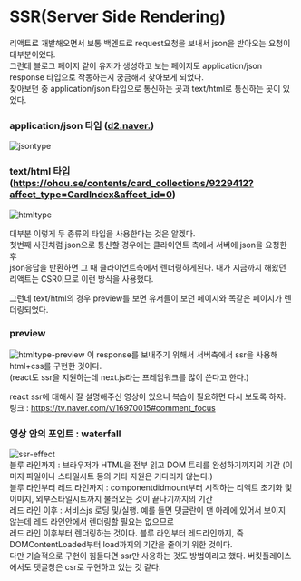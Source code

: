 SSR(Server Side Rendering)
===========================
리액트로 개발해오면서 보통 백엔드로 request요청을 보내서 json을 받아오는 요청이 대부분이었다.  
그런데 블로그 페이지 같이 유저가 생성하고 보는 페이지도 application/json response 타입으로 작동하는지 궁금해서
찾아보게 되었다.  
찾아보던 중 application/json 타입으로 통신하는 곳과 text/html로 통신하는 곳이 있었다.  
### application/json 타입 ([d2.naver.](https://d2.naver.com/helloworld/0881672))
![jsontype](https://user-images.githubusercontent.com/55550753/128595221-d6af2797-8d6e-4ffa-b40a-9bca672d2793.PNG)
### text/html 타입 (https://ohou.se/contents/card_collections/9229412?affect_type=CardIndex&affect_id=0)
![htmltype](https://user-images.githubusercontent.com/55550753/128595236-68f5fd1e-521a-442c-8262-b9f2881c42d9.PNG)

대부분 이렇게 두 종류의 타입을 사용한다는 것은 알겠다.  
첫번째 사진처럼 json으로 통신할 경우에는 클라이언트 측에서 서버에 json을 요청한 후   
json응답을 반환하면 그 때 클라이언트측에서 렌더링하게된다. 내가 지금까지 해왔던 리액트는 CSR이므로 이런 방식을 사용했다.  

그런데 text/html의 경우 preview를 보면 유저들이 보던 페이지와 똑같은 페이지가 렌더링되었다.  
### preview
![htmltype-preview](https://user-images.githubusercontent.com/55550753/128596366-0a545f25-ee37-4bc2-94f1-07440b515db0.PNG)
이 response를 보내주기 위해서 서버측에서 ssr을 사용해 html+css를 구현한 것이다.  
(react도 ssr을 지원하는데 next.js라는 프레임워크를 많이 쓴다고 한다.)  

react ssr에 대해서 잘 설명해주신 영상이 있으니 복습이 필요하면 다시 보도록 하자.  
링크 : https://tv.naver.com/v/16970015#comment_focus
### 영상 안의 포인트 : waterfall
![ssr-effect](https://user-images.githubusercontent.com/55550753/128600426-268fe4f8-d755-4062-8c8b-b336f79b8e58.PNG)  
블루 라인까지 : 브라우저가 HTML을 전부 읽고 DOM 트리를 완성하기까지의 기간 (이미지 파일이나 스타일시트 등의 기타 자원은 기다리지 않는다.)  
블루 라인부터 레드 라인까지 : componentdidmount부터 시작하는 리액트 초기화 및 이미지, 외부스타일시트까지 불러오는 것이 끝나기까지의 기간  
레드 라인 이후 : 서비스js 로딩 및/실행. 예를 들면 댓글란이 맨 아래에 있어서 보이지 않는데 레드 라인안에서 렌더링할 필요는 없으므로  
레드 라인 이후부터 렌더링하는 것이다. 블루 라인부터 레드라인까지, 즉 DOMContentLoaded부터 load까지의 기간을 줄이기 위한 것이다.  
다만 기술적으로 구현이 힘들다면 ssr만 사용하는 것도 방법이라고 했다. 버킷플레이스에서도 댓글창은 csr로 구현하고 있는 것 같다.

